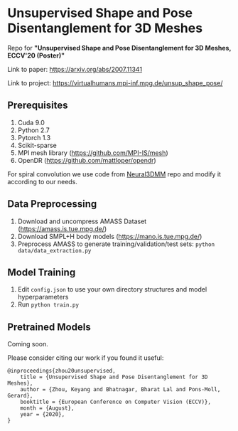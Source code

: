 # Unsupervised Shape and Pose Disentanglement for 3D Meshes
Repo for **"Unsupervised Shape and Pose Disentanglement for 3D Meshes, ECCV'20 (Poster)"**

Link to paper: https://arxiv.org/abs/2007.11341

Link to project: https://virtualhumans.mpi-inf.mpg.de/unsup_shape_pose/

## Prerequisites
1. Cuda 9.0
2. Python 2.7
3. Pytorch 1.3
4. Scikit-sparse
5. MPI mesh library (https://github.com/MPI-IS/mesh)
6. OpenDR (https://github.com/mattloper/opendr)

For spiral convolution we use code from [Neural3DMM](https://github.com/gbouritsas/Neural3DMM) repo and modify it according to our needs. 

## Data Preprocessing
1. Download and uncompress AMASS Dataset (https://amass.is.tue.mpg.de/)
2. Download SMPL+H body models (https://mano.is.tue.mpg.de/)
3. Preprocess AMASS to generate training/validation/test sets: `python data/data_extraction.py`

## Model Training
1. Edit `config.json` to use your own directory structures and model hyperparameters
2. Run `python train.py`

## Pretrained Models
Coming soon.

Please consider citing our work if you found it useful:
```
@inproceedings{zhou20unsupervised,
    title = {Unsupervised Shape and Pose Disentanglement for 3D Meshes},
    author = {Zhou, Keyang and Bhatnagar, Bharat Lal and Pons-Moll, Gerard},
    booktitle = {European Conference on Computer Vision (ECCV)},
    month = {August},
    year = {2020},
}
```
